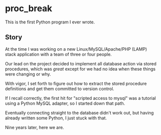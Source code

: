 # proc_break

This is the first Python program I ever wrote.

## Story

At the time I was working on a new Linux/MySQL/Apache/PHP (LAMP) stack
application with a team of three or four people.

Our lead on the project decided to implement all database action via stored
procedures, which was _great_ except for we had no idea when these things were
changing or why.

With vigor, I set forth to figure out how to extract the stored procedure
definitions and get them committed to version control.

If I recall correctly, the first hit for "scripted access to mysql" was a
tutorial using a Python MySQL adapter, so I started down that path.

Eventually connecting straight to the database didn't work out, but having
already written some Python, I just stuck with that.

Nine years later, here we are.
